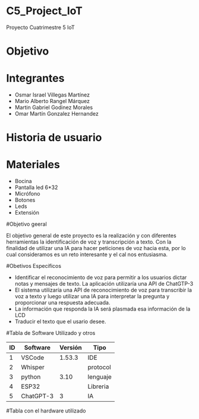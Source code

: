 # C5_Project_IoT
Proyecto Cuatrimestre 5 IoT

# Objetivo


# Integrantes
- Osmar Israel Villegas Martínez
- Mario Alberto Rangel Márquez
- Martin Gabriel Godinez Morales
- Omar Martín Gonzalez Hernandez

# Historia de usuario



# Materiales
- Bocina
-	Pantalla led 6*32
-	Micrófono
-	Botones
-	Leds	
-	Extensión

#Objetivo geeral

El objetivo general de este proyecto es la realización y con diferentes herramientas la identificación de voz y transcripción a texto. Con la finalidad de utilizar una IA para hacer peticiones de voz hacia esta, por lo cual consideramos es un reto interesante y el cal nos entusiasma. 

#Obetivos Especificos

- Identificar el reconocimiento de voz para permitir a los usuarios dictar notas y mensajes de texto. La aplicación utilizaría una API de ChatGTP-3
- El sistema utilizaría una API de reconocimiento de voz para transcribir la voz a texto y luego utilizar una IA para interpretar la pregunta y proporcionar una      respuesta adecuada.
- La información que responda la IA será plasmada esa información de la LCD
- Traducir el texto que el usario desee. 

#Tabla de Software Utilizado y otros

| ID | Software | Versión |  Tipo  |
| ---|----------|---------|--------| 
| 1  | VSCode   | 1.53.3  |  IDE   |
| 2  | Whisper  |         |protocol|
| 3  | python   | 3.10    |lenguaje|
| 4  |  ESP32   |         |Libreria|
| 5  |ChatGPT-3 |  3      |  IA    |


#Tabla con el hardware utilizado
